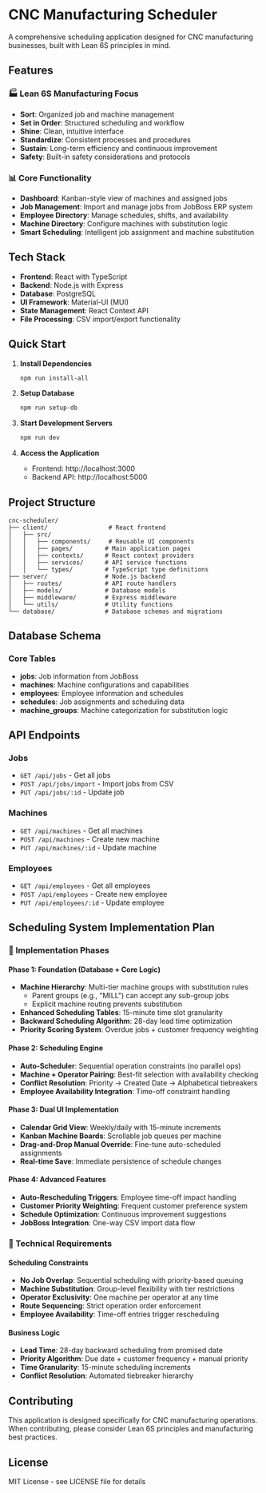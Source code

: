 # CNC Manufacturing Scheduler

A comprehensive scheduling application designed for CNC manufacturing businesses, built with Lean 6S principles in mind.

## Features

### 🏭 Lean 6S Manufacturing Focus
- **Sort**: Organized job and machine management
- **Set in Order**: Structured scheduling and workflow
- **Shine**: Clean, intuitive interface
- **Standardize**: Consistent processes and procedures
- **Sustain**: Long-term efficiency and continuous improvement
- **Safety**: Built-in safety considerations and protocols

### 📊 Core Functionality
- **Dashboard**: Kanban-style view of machines and assigned jobs
- **Job Management**: Import and manage jobs from JobBoss ERP system
- **Employee Directory**: Manage schedules, shifts, and availability
- **Machine Directory**: Configure machines with substitution logic
- **Smart Scheduling**: Intelligent job assignment and machine substitution

## Tech Stack

- **Frontend**: React with TypeScript
- **Backend**: Node.js with Express
- **Database**: PostgreSQL
- **UI Framework**: Material-UI (MUI)
- **State Management**: React Context API
- **File Processing**: CSV import/export functionality

## Quick Start

1. **Install Dependencies**
   ```bash
   npm run install-all
   ```

2. **Setup Database**
   ```bash
   npm run setup-db
   ```

3. **Start Development Servers**
   ```bash
   npm run dev
   ```

4. **Access the Application**
   - Frontend: http://localhost:3000
   - Backend API: http://localhost:5000

## Project Structure

```
cnc-scheduler/
├── client/                 # React frontend
│   ├── src/
│   │   ├── components/     # Reusable UI components
│   │   ├── pages/         # Main application pages
│   │   ├── contexts/      # React context providers
│   │   ├── services/      # API service functions
│   │   └── types/         # TypeScript type definitions
├── server/                # Node.js backend
│   ├── routes/            # API route handlers
│   ├── models/            # Database models
│   ├── middleware/        # Express middleware
│   └── utils/             # Utility functions
└── database/              # Database schemas and migrations
```

## Database Schema

### Core Tables
- **jobs**: Job information from JobBoss
- **machines**: Machine configurations and capabilities
- **employees**: Employee information and schedules
- **schedules**: Job assignments and scheduling data
- **machine_groups**: Machine categorization for substitution logic

## API Endpoints

### Jobs
- `GET /api/jobs` - Get all jobs
- `POST /api/jobs/import` - Import jobs from CSV
- `PUT /api/jobs/:id` - Update job

### Machines
- `GET /api/machines` - Get all machines
- `POST /api/machines` - Create new machine
- `PUT /api/machines/:id` - Update machine

### Employees
- `GET /api/employees` - Get all employees
- `POST /api/employees` - Create new employee
- `PUT /api/employees/:id` - Update employee

## Scheduling System Implementation Plan

### 🎯 Implementation Phases

#### **Phase 1: Foundation (Database + Core Logic)**
- **Machine Hierarchy**: Multi-tier machine groups with substitution rules
  - Parent groups (e.g., "MILL") can accept any sub-group jobs
  - Explicit machine routing prevents substitution
- **Enhanced Scheduling Tables**: 15-minute time slot granularity
- **Backward Scheduling Algorithm**: 28-day lead time optimization
- **Priority Scoring System**: Overdue jobs + customer frequency weighting

#### **Phase 2: Scheduling Engine**
- **Auto-Scheduler**: Sequential operation constraints (no parallel ops)
- **Machine + Operator Pairing**: Best-fit selection with availability checking
- **Conflict Resolution**: Priority → Created Date → Alphabetical tiebreakers
- **Employee Availability Integration**: Time-off constraint handling

#### **Phase 3: Dual UI Implementation**
- **Calendar Grid View**: Weekly/daily with 15-minute increments
- **Kanban Machine Boards**: Scrollable job queues per machine
- **Drag-and-Drop Manual Override**: Fine-tune auto-scheduled assignments
- **Real-time Save**: Immediate persistence of schedule changes

#### **Phase 4: Advanced Features**
- **Auto-Rescheduling Triggers**: Employee time-off impact handling
- **Customer Priority Weighting**: Frequent customer preference system
- **Schedule Optimization**: Continuous improvement suggestions
- **JobBoss Integration**: One-way CSV import data flow

### 🔧 Technical Requirements

#### **Scheduling Constraints**
- **No Job Overlap**: Sequential scheduling with priority-based queuing
- **Machine Substitution**: Group-level flexibility with tier restrictions
- **Operator Exclusivity**: One machine per operator at any time
- **Route Sequencing**: Strict operation order enforcement
- **Employee Availability**: Time-off entries trigger rescheduling

#### **Business Logic**
- **Lead Time**: 28-day backward scheduling from promised date
- **Priority Algorithm**: Due date + customer frequency + manual priority
- **Time Granularity**: 15-minute scheduling increments
- **Conflict Resolution**: Automated tiebreaker hierarchy

## Contributing

This application is designed specifically for CNC manufacturing operations. When contributing, please consider Lean 6S principles and manufacturing best practices.

## License

MIT License - see LICENSE file for details
